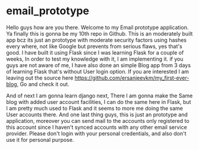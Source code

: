 # email_prototype

Hello guys how are you there. Welcome to my Email prototype application. Ya finally this is gonna be my 10th repo in Github. This is an moderately built app bcz its just an prototype with moderate security factors using hashes every where, not like Google but prevents from serious flaws, yes that's good. I have built it using Flask since I was learning Flask for a couple of weeks, In order to test my knowledge with it, I am implementing it. if you guys are not aware of me, I have also done an simple Blog app from 3 days of learning Flask that's without User login option. If you are interested I am leaving out the source here https://github.com/ersanjeevkm/my_first-ever-blog, Go and check it out.

And of next I am gonna learn django next, There I am gonna make the Same blog with added user account facilities, I can do the same here in Flask, but I am pretty much used to Flask and it seems to more me doing the same User accounts there. And one last thing guys, this is just an prototype and application, moreover you can send mail to the accounts only registered to this account since I haven't synced accounts with any other email service provider. Please don't login with your personal credentials, and also don't use it for personal purpose.
